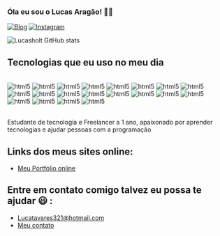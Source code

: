 

### Óla eu sou o Lucas Aragão! 👋🏻

[![Blog](https://img.shields.io/website-up-down-green-red/http/monip.org.svg)](https://meuportifolio-96499c.netlify.app/)
[![Instagram](https://img.shields.io/badge/Instagram-E4405F?style=for-the-badge&logo=instagram&logoColor=white)](https://www.instagram.com/lucas_aragaotm/)

![Lucasholt GitHub stats](https://github-readme-stats.vercel.app/api?username=Lucasholt124&show_icons=true&bg_color=00000000)

## Tecnologias que eu uso no meu dia

<div style="display: inline_block"><br/> 
    <img aling="center" alt="html5" src="https://img.shields.io/badge/HTML5-E34F26?style=for-the-badge&logo=html5&logoColor=white" />
      <img aling="center" alt="html5" src="https://img.shields.io/badge/CSS3-1572B6?style=for-the-badge&logo=css3&logoColor=white" />
       <img aling="center" alt="html5" src="https://img.shields.io/badge/JavaScript-F7DF1E?style=for-the-badge&logo=javascript&logoColor=black" />
        <img aling="center" alt="html5" src="https://img.shields.io/badge/React-20232A?style=for-the-badge&logo=react&logoColor=61DAFB" />
         <img aling="center" alt="html5" src="https://img.shields.io/badge/Node.js-43853D?style=for-the-badge&logo=node.js&logoColor=white" />
          <img aling="center" alt="html5" src="https://img.shields.io/badge/TypeScript-007ACC?style=for-the-badge&logo=typescript&logoColor=white" />
           <img aling="center" alt="html5" src="https://img.shields.io/badge/Vue.js-35495E?style=for-the-badge&logo=vue.js&logoColor=4FC08D" />
            <img aling="center" alt="html5" src="https://img.shields.io/badge/Tailwind_CSS-38B2AC?style=for-the-badge&logo=tailwind-css&logoColor=white" />
            <img aling="center" alt="html5" src="https://img.shields.io/badge/Bootstrap-563D7C?style=for-the-badge&logo=bootstrap&logoColor=white" />
             <img aling="center" alt="html5" src="https://img.shields.io/badge/Microsoft_Office-D83B01?style=for-the-badge&logo=microsoft-office&logoColor=white" />
             <img aling="center" alt="html5" src="https://img.shields.io/badge/Netlify-00C7B7?style=for-the-badge&logo=netlify&logoColor=white" />
             <img aling="center" alt="html5" src="https://img.shields.io/badge/Angular-DD0031?style=for-the-badge&logo=angular&logoColor=white" />
             <img aling="center" alt="html5" src="https://img.shields.io/badge/Vercel-000000?style=for-the-badge&logo=vercel&logoColor=white" />
              <img aling="center" alt="html5" src="https://img.shields.io/badge/Figma-F24E1E?style=for-the-badge&logo=figma&logoColor=white" />
              <img aling="center" alt="html5" src="https://img.shields.io/badge/GIT-E44C30?style=for-the-badge&logo=git&logoColor=white" />
              <img aling="center" alt="html5" src="https://img.shields.io/badge/windows%20terminal-4D4D4D?style=for-the-badge&logo=windows%20terminal&logoColor=white" />
              <img aling="center" alt="html5" src="https://img.shields.io/badge/Facebook-1877F2?style=for-the-badge&logo=facebook&logoColor=white" />
              <img aling="center" alt="html5" src="https://img.shields.io/badge/GitHub-100000?style=for-the-badge&logo=github&logoColor=white" />
              <img aling="center" alt="html5" src="https://img.shields.io/badge/Instagram-E4405F?style=for-the-badge&logo=instagram&logoColor=white" />
              <img aling="center" alt="html5" src="https://img.shields.io/badge/Kali_Linux-557C94?style=for-the-badge&logo=kali-linux&logoColor=white" />
              
              
              
              
             
    
</div><br/>

Estudante de tecnologia e Freelancer a 1 ano, apaixonado por aprender tecnologias e ajudar pessoas com a programação

## Links dos meus sites online:
- [Meu Portfólio online](https://portif-lio-master-ec52.vercel.app/)

## Entre em contato comigo talvez eu possa te ajudar 😃 :
-  Lucatavares321@hotmail.com
-  [Meu contato](https://api.whatsapp.com/send?phone=5579999383543&text=Ol%C3%A1%20peguei%20seu%20contado%20no%20site)
